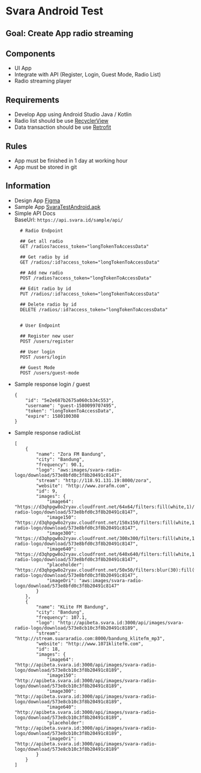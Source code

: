 # Svara Android Test
## Goal: Create App radio streaming

## Components
- UI App
- Integrate with API (Register, Login, Guest Mode, Radio List)
- Radio streaming player
  
## Requirements
- Develop App using Android Studio Java / Kotlin
- Radio list should be use <a href="https://developer.android.com/guide/topics/ui/layout/recyclerview"> RecyclerView </a>
- Data transaction should be use  <a href="https://square.github.io/retrofit/">Retrofit</a>

## Rules
- App must be finished in 1 day at working hour
- App must be stored in git


## Information
- Design App <a href="https://www.figma.com/file/ZXvlqlDo2mDdhCv4dcnfYaLh/test-svara?node-id=0%3A1">Figma</a>
- Sample App <a href="https://gitlab.suararadio.com/test/svara-android-test/blob/master/SvaraTestAndroidSample.apk">SvaraTestAndroid.apk</a>
- Simple API Docs <br/>
  BaseUrl: `https://api.svara.id/sample/api/`
  ```
    # Radio Endpoint

    ## Get all radio
    GET /radios?access_token="longTokenToAccessData"

    ## Get radio by id
    GET /radios/:id?access_token="longTokenToAccessData"

    ## Add new radio
    POST /radios?access_token="longTokenToAccessData"

    ## Edit radio by id
    PUT /radios/:id?access_token="longTokenToAccessData"

    ## Delete radio by id
    DELETE /radios/:id?access_token="longTokenToAccessData"


    # User Endpoint

    ## Register new user
    POST /users/register

    ## User login
    POST /users/login

    ## Guest Mode
    POST /users/guest-mode
  ```
- Sample response login / guest
    ```
    {
        "id": "5e2e687b2675a060cb34c553",
        "username": "guest-1580099707495",
        "token": "longTokenToAccessData",
        "expire": 1580100308
    }
    ```
- Sample response radioList
    ```
    [
        {
            "name": "Zora FM Bandung",
            "city": "Bandung",
            "frequency": 90.1,
            "logo": "aws:images/svara-radio-logo/download/573e8bfd0c3f8b20491c8147",
            "stream": "http://118.91.131.19:8000/zora",
            "website": "http://www.zorafm.com",
            "id": 9,
            "images": {
                "image64": "https://d3qhpgw8o2ryav.cloudfront.net/64x64/filters:fill(white,1)/images/svara-radio-logo/download/573e8bfd0c3f8b20491c8147",
                "image150": "https://d3qhpgw8o2ryav.cloudfront.net/150x150/filters:fill(white,1)/images/svara-radio-logo/download/573e8bfd0c3f8b20491c8147",
                "image300": "https://d3qhpgw8o2ryav.cloudfront.net/300x300/filters:fill(white,1)/images/svara-radio-logo/download/573e8bfd0c3f8b20491c8147",
                "image640": "https://d3qhpgw8o2ryav.cloudfront.net/640x640/filters:fill(white,1)/images/svara-radio-logo/download/573e8bfd0c3f8b20491c8147",
                "placeholder": "https://d3qhpgw8o2ryav.cloudfront.net/50x50/filters:blur(30):fill(white,1)/images/svara-radio-logo/download/573e8bfd0c3f8b20491c8147",
                "imageOri": "aws:images/svara-radio-logo/download/573e8bfd0c3f8b20491c8147"
            }
        },
        {
            "name": "KLite FM Bandung",
            "city": "Bandung",
            "frequency": 107.1,
            "logo": "http://apibeta.svara.id:3000/api/images/svara-radio-logo/download/573e8cb10c3f8b20491c8189",
            "stream": "http://stream.suararadio.com:8000/bandung_klitefm_mp3",
            "website": "http://www.1071klitefm.com",
            "id": 18,
            "images": {
                "image64": "http://apibeta.svara.id:3000/api/images/svara-radio-logo/download/573e8cb10c3f8b20491c8189",
                "image150": "http://apibeta.svara.id:3000/api/images/svara-radio-logo/download/573e8cb10c3f8b20491c8189",
                "image300": "http://apibeta.svara.id:3000/api/images/svara-radio-logo/download/573e8cb10c3f8b20491c8189",
                "image640": "http://apibeta.svara.id:3000/api/images/svara-radio-logo/download/573e8cb10c3f8b20491c8189",
                "placeholder": "http://apibeta.svara.id:3000/api/images/svara-radio-logo/download/573e8cb10c3f8b20491c8189",
                "imageOri": "http://apibeta.svara.id:3000/api/images/svara-radio-logo/download/573e8cb10c3f8b20491c8189"
            }
        }
    ]
    ```